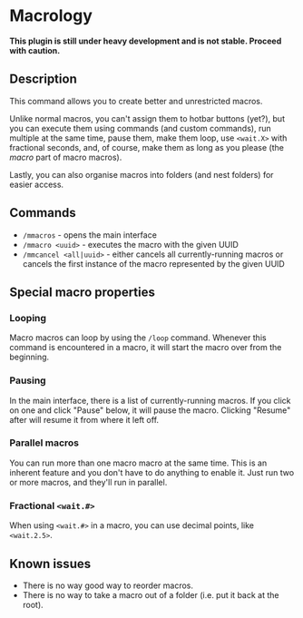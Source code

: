 # Macrology

**This plugin is still under heavy development and is not
stable. Proceed with caution.**

## Description

This command allows you to create better and unrestricted macros.

Unlike normal macros, you can't assign them to hotbar buttons (yet?), but you can
execute them using commands (and custom commands), run multiple at the
same time, pause them, make them loop, use `<wait.X>` with fractional
seconds, and, of course, make them as long as you please (the *macro*
part of macro macros).

Lastly, you can also organise macros into folders (and nest folders)
for easier access.

## Commands

- `/mmacros` - opens the main interface
- `/mmacro <uuid>` - executes the macro with the given UUID
- `/mmcancel <all|uuid>` - either cancels all currently-running macros
  or cancels the first instance of the macro represented by the given
  UUID

## Special macro properties

### Looping

Macro macros can loop by using the `/loop` command. Whenever this
command is encountered in a macro, it will start the macro over from
the beginning.

### Pausing

In the main interface, there is a list of currently-running macros. If
you click on one and click "Pause" below, it will pause the
macro. Clicking "Resume" after will resume it from where it left off.

### Parallel macros

You can run more than one macro macro at the same time. This is an
inherent feature and you don't have to do anything to enable it. Just
run two or more macros, and they'll run in parallel.

### Fractional `<wait.#>`

When using `<wait.#>` in a macro, you can use decimal points, like
`<wait.2.5>`.

## Known issues

- There is no way good way to reorder macros.
- There is no way to take a macro out of a folder (i.e. put it back at the root).

